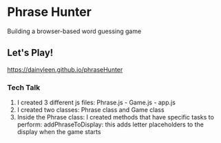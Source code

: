 # Phrase Hunter
Building a browser-based word guessing game

## Let's Play!
https://dainyleen.github.io/phraseHunter

### Tech Talk
1. I created 3 different js files: Phrase.js - Game.js - app.js
2. I created two classes: Phrase class and Game class
3. Inside the Phrase class: I created methods that have specific tasks to perform:
addPhraseToDisplay: this adds letter placeholders to the display when the game starts
